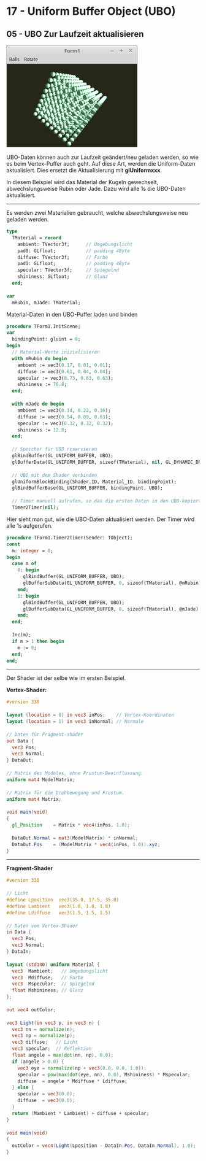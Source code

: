 # 17 - Uniform Buffer Object (UBO)
## 05 - UBO Zur Laufzeit aktualisieren

![image.png](image.png)

UBO-Daten können auch zur Laufzeit geändert/neu geladen werden, so wie es beim Vertex-Puffer auch geht.
Auf diese Art, werden die Uniform-Daten aktualisiert. Dies ersetzt die Aktualisierung mit **glUniformxxx**.

In diesem Beispiel wird das Material der Kugeln gewechselt, abwechslungsweise Rubin oder Jade.
Dazu wird alle 1s die UBO-Daten aktualisiert.

---
Es werden zwei Materialien gebraucht, welche abwechslungsweise neu geladen werden.

```pascal
type
  TMaterial = record
    ambient: TVector3f;      // Umgebungslicht
    pad0: GLfloat;           // padding 4Byte
    diffuse: TVector3f;      // Farbe
    pad1: GLfloat;           // padding 4Byte
    specular: TVector3f;     // Spiegelnd
    shininess: GLfloat;      // Glanz
  end;

var
  mRubin, mJade: TMaterial;
```

Material-Daten in den UBO-Puffer laden und binden

```pascal
procedure TForm1.InitScene;
var
  bindingPoint: gluint = 0;
begin
  // Material-Werte inizialisieren
  with mRubin do begin
    ambient := vec3(0.17, 0.01, 0.01);
    diffuse := vec3(0.61, 0.04, 0.04);
    specular := vec3(0.73, 0.63, 0.63);
    shininess := 76.8;
  end;

  with mJade do begin
    ambient := vec3(0.14, 0.22, 0.16);
    diffuse := vec3(0.54, 0.89, 0.63);
    specular := vec3(0.32, 0.32, 0.32);
    shininess := 12.8;
  end;

  // Speicher für UBO reservieren
  glBindBuffer(GL_UNIFORM_BUFFER, UBO);
  glBufferData(GL_UNIFORM_BUFFER, sizeof(TMaterial), nil, GL_DYNAMIC_DRAW);

  // UBO mit dem Shader verbinden
  glUniformBlockBinding(Shader.ID, Material_ID, bindingPoint);
  glBindBufferBase(GL_UNIFORM_BUFFER, bindingPoint, UBO);

  // Timer manuell aufrufen, so das die ersten Daten in den UBO-kopiert werden.
  Timer2Timer(nil);
```

Hier sieht man gut, wie die UBO-Daten aktualisiert werden.
Der Timer wird alle 1s aufgerufen.

```pascal
procedure TForm1.Timer2Timer(Sender: TObject);
const
  m: integer = 0;
begin
  case m of
    0: begin
      glBindBuffer(GL_UNIFORM_BUFFER, UBO);
      glBufferSubData(GL_UNIFORM_BUFFER, 0, sizeof(TMaterial), @mRubin);
    end;
    1: begin
      glBindBuffer(GL_UNIFORM_BUFFER, UBO);
      glBufferSubData(GL_UNIFORM_BUFFER, 0, sizeof(TMaterial), @mJade);
    end;
  end;

  Inc(m);
  if m > 1 then begin
    m := 0;
  end;
end;
```


---
Der Shader ist der selbe wie im ersten Beispiel.

**Vertex-Shader:**

```glsl
#version 330

layout (location = 0) in vec3 inPos;    // Vertex-Koordinaten
layout (location = 1) in vec3 inNormal; // Normale

// Daten für Fragment-shader
out Data {
  vec3 Pos;
  vec3 Normal;
} DataOut;

// Matrix des Modeles, ohne Frustum-Beeinflussung.
uniform mat4 ModelMatrix;

// Matrix für die Drehbewegung und Frustum.
uniform mat4 Matrix;

void main(void)
{
  gl_Position    = Matrix * vec4(inPos, 1.0);

  DataOut.Normal = mat3(ModelMatrix) * inNormal;
  DataOut.Pos    = (ModelMatrix * vec4(inPos, 1.0)).xyz;
}

```


---
**Fragment-Shader**

```glsl
#version 330

// Licht
#define Lposition  vec3(35.0, 17.5, 35.0)
#define Lambient   vec3(1.8, 1.8, 1.8)
#define Ldiffuse   vec3(1.5, 1.5, 1.5)

// Daten vom Vertex-Shader
in Data {
  vec3 Pos;
  vec3 Normal;
} DataIn;

layout (std140) uniform Material {
  vec3  Mambient;   // Umgebungslicht
  vec3  Mdiffuse;   // Farbe
  vec3  Mspecular;  // Spiegelnd
  float Mshininess; // Glanz
};

out vec4 outColor;

vec3 Light(in vec3 p, in vec3 n) {
  vec3 nn = normalize(n);
  vec3 np = normalize(p);
  vec3 diffuse;   // Licht
  vec3 specular;  // Reflektion
  float angele = max(dot(nn, np), 0.0);
  if (angele > 0.0) {
    vec3 eye = normalize(np + vec3(0.0, 0.0, 1.0));
    specular = pow(max(dot(eye, nn), 0.0), Mshininess) * Mspecular;
    diffuse  = angele * Mdiffuse * Ldiffuse;
  } else {
    specular = vec3(0.0);
    diffuse  = vec3(0.0);
  }
  return (Mambient * Lambient) + diffuse + specular;
}

void main(void)
{
  outColor = vec4(Light(Lposition - DataIn.Pos, DataIn.Normal), 1.0);
}


```


